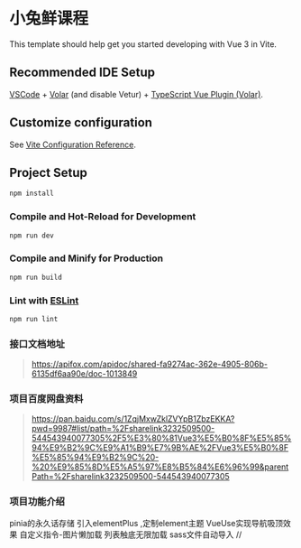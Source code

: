 # 小兔鲜课程

This template should help get you started developing with Vue 3 in Vite.

## Recommended IDE Setup

[VSCode](https://code.visualstudio.com/) + [Volar](https://marketplace.visualstudio.com/items?itemName=Vue.volar) (and disable Vetur) + [TypeScript Vue Plugin (Volar)](https://marketplace.visualstudio.com/items?itemName=Vue.vscode-typescript-vue-plugin).

## Customize configuration

See [Vite Configuration Reference](https://vitejs.dev/config/).

## Project Setup

```sh
npm install
```

### Compile and Hot-Reload for Development

```sh
npm run dev
```

### Compile and Minify for Production

```sh
npm run build
```

### Lint with [ESLint](https://eslint.org/)

```sh
npm run lint
```

### 接口文档地址
> https://apifox.com/apidoc/shared-fa9274ac-362e-4905-806b-6135df6aa90e/doc-1013849

### 项目百度网盘资料
> https://pan.baidu.com/s/1ZqjMxwZklZVYpB1ZbzEKKA?pwd=9987#list/path=%2Fsharelink3232509500-544543940077305%2F5%E3%80%81Vue3%E5%B0%8F%E5%85%94%E9%B2%9C%E9%A1%B9%E7%9B%AE%2FVue3%E5%B0%8F%E5%85%94%E9%B2%9C%20-%20%E9%85%8D%E5%A5%97%E8%B5%84%E6%96%99&parentPath=%2Fsharelink3232509500-544543940077305

### 项目功能介绍
pinia的永久话存储
引入elementPlus ,定制element主题
VueUse实现导航吸顶效果
自定义指令-图片懒加载
列表触底无限加载
sass文件自动导入
//